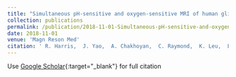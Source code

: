 ```yaml
---
title: "Simultaneous pH-sensitive and oxygen-sensitive MRI of human gliomas at 3 T using multi-echo amine proton chemical exchange saturation transfer spin-and-gradient echo echo-planar imaging (CEST-SAGE-EPI)"
collection: publications
permalink: /publication/2018-11-01-Simultaneous-pH-sensitive-and-oxygen-sensitive-MRI-of-human-gliomas-at-3-T-using-multi-echo-amine-proton-chemical-exchange-saturation-transfer-spin-and-gradient-echo-echo-planar-imaging-CEST-SAGE-EPI
date: 2018-11-01
venue: 'Magn Reson Med'
citation: ' R. Harris,  J. Yao,  A. Chakhoyan,  C. Raymond,  K. Leu,  L. Liau,  P. Nghiemphu,  A. Lai,  N. Salamon,  W. Pope,  T. Cloughesy,  B. Ellingson, &quot;Simultaneous pH-sensitive and oxygen-sensitive MRI of human gliomas at 3 T using multi-echo amine proton chemical exchange saturation transfer spin-and-gradient echo echo-planar imaging (CEST-SAGE-EPI).&quot; Magn Reson Med, 2018.'
---
```

Use [Google Scholar](https://scholar.google.com/scholar?q=Simultaneous+pH+sensitive+and+oxygen+sensitive+MRI+of+human+gliomas+at+3+T+using+multi+echo+amine+proton+chemical+exchange+saturation+transfer+spin+and+gradient+echo+echo+planar+imaging+(CEST+SAGE+EPI)){:target="_blank"} for full citation